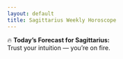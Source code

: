 ```yaml
---
layout: default
title: Sagittarius Weekly Horoscope
---
```


🔥 **Today’s Forecast for Sagittarius:**  
Trust your intuition — you’re on fire.
